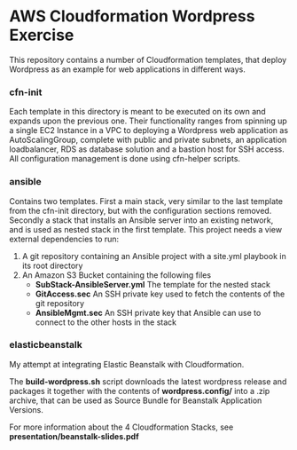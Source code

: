 # AWS Cloudformation Wordpress Exercise
This repository contains a number of Cloudformation templates, that deploy
Wordpress as an example for web applications in different ways.

### cfn-init
Each template in this directory is meant to be executed on its own and expands
upon the previous one. Their functionality ranges from spinning up a single
EC2 Instance in a VPC to deploying a Wordpress web application as
AutoScalingGroup, complete with public and private subnets, an application
loadbalancer, RDS as database solution and a bastion host for SSH access. All
configuration management is done using cfn-helper scripts.

### ansible
Contains two templates. First a main stack, very similar to the last template
from the cfn-init directory, but with the configuration sections removed.
Secondly a stack that installs an Ansible server into an existing network, and
is used as nested stack in the first template. This project needs a view
external dependencies to run:
1. A git repository containing an Ansible project with a site.yml playbook in its root directory
2. An Amazon S3 Bucket containing the following files
    - **SubStack-AnsibleServer.yml** The template for the nested stack
    - **GitAccess.sec** An SSH private key used to fetch the contents of the git repository
    - **AnsibleMgmt.sec** An SSH private key that Ansible can use to connect to the other hosts in the stack

### elasticbeanstalk
My attempt at integrating Elastic Beanstalk with Cloudformation.

The **build-wordpress.sh** script downloads the latest wordpress release and
packages it together with the contents of **wordpress.config/** into a .zip
archive, that can be used as Source Bundle for Beanstalk Application Versions.

For more information about the 4 Cloudformation Stacks, see
**presentation/beanstalk-slides.pdf**
